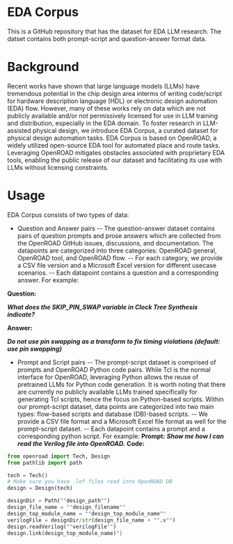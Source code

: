 # EDA Corpus
This is a GitHub repository that has the dataset for EDA LLM research. The datset contains both prompt-script and question-answer format data.

# Background
Recent works have shown that large language models (LLMs) have tremendous potential in the chip design area interms of writing code/script for hardware description language (HDL) or electronic design automation (EDA) flow. However, many of these works rely on data which are not publicly available and/or not permissively licensed for use in LLM training and distribution, especially in the EDA domain. To foster research in LLM-assisted physical design, we introduce EDA Corpus, a curated dataset for physical design automation tasks. EDA Corpus is based on OpenROAD, a widely utilized open-source EDA tool for automated place and route tasks. Leveraging OpenROAD mitigates obstacles associated with proprietary EDA tools, enabling the public release of our dataset and facilitating its use with LLMs without licensing constraints.
# Usage
EDA Corpus consists of two types of data: 
- Question and Answer pairs
-- The question-answer dataset contains pairs of question prompts and prose answers which are collected from the OpenROAD GitHub issues, discussions, and documentation. The datapoints are categorized into three categories: OpenROAD general, OpenROAD tool, and OpenROAD flow.
-- For each category, we provide a CSV file version and a Microsoft Excel version for different usecase scenarios.
-- Each datapoint contains a question and a corresponding answer. For example:
  
**Question:**

***What does the SKIP_PIN_SWAP variable in Clock Tree Synthesis indicate?***

**Answer:**

***Do not use pin swapping as a transform to fix timing violations (default: use pin swapping)***

- Prompt and Script pairs 
-- The prompt-script dataset is comprised of prompts and OpenROAD Python code pairs. While Tcl is the normal interface for OpenROAD, leveraging Python allows the reuse of pretrained LLMs for Python code generation. It is worth noting that there are currently no publicly available LLMs trained specifically for generating Tcl scripts, hence the focus on Python-based scripts. Within our prompt-script dataset, data points are categorized into two main types: flow-based scripts and database (DB)-based scripts.
-- We provide a CSV file format and a Microsoft Excel file format as well for the prompt-script dataset.
-- Each datapoint contains a prompt and a corresponding python script. For example:
**Prompt:**
***Show me how I can read the Verilog file into OpenROAD.***
**Code:**
```python
from openroad import Tech, Design
from pathlib import path

tech = Tech()
# Make sure you have .lef files read into OpenROAD DB
design = Design(tech)

designDir = Path(""design_path"")
design_file_name = ""design_filename""
design_top_module_name = ""design_top_module_name""
verilogFile = designDir/str(design_file_name + "".v"")
design.readVerilog(""verilogFile"")
design.link(design_top_module_name)"}
```


